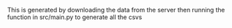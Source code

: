 This is generated by downloading the data from the server then running the function in src/main.py to generate all the csvs
